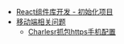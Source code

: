 - [React组件库开发 - 初始化项目](notes/react/component-library/init.md)
- [移动端相关问题](notes/react/mobile/guide.md)
  - [Charlesr抓包https手机配置](notes/react/mobile/charles-https-mobile-config.md)

